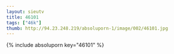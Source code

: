 ```yaml
--- 
layout: sieutv
title: 46101
tags: ["46k"]
thumb: http://94.23.248.219/absoluporn-1/image/002/46101.jpg
---
```

{% include absoluporn key="46101" %} 
